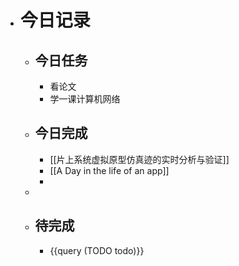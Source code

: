 - # 今日记录
	- ## 今日任务
		- 看论文
		- 学一课计算机网络
	- ##  今日完成
		- [[片上系统虚拟原型仿真迹的实时分析与验证]]
		- [[A Day in the life of an app]]
		-
	-
	- ## 待完成
		- {{query (TODO todo)}}
